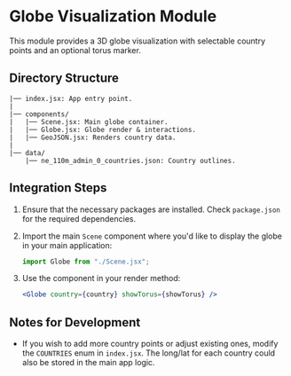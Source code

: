 # Globe Visualization Module

This module provides a 3D globe visualization with selectable country points and an optional torus marker.

## Directory Structure

```
|── index.jsx: App entry point.
|
|── components/
|   |── Scene.jsx: Main globe container.
|   |── Globe.jsx: Globe render & interactions.
|   |── GeoJSON.jsx: Renders country data.
|
|── data/
    |── ne_110m_admin_0_countries.json: Country outlines.
```

## Integration Steps

1. Ensure that the necessary packages are installed. Check `package.json` for the required dependencies.
2. Import the main `Scene` component where you'd like to display the globe in your main application:
   ```jsx
   import Globe from "./Scene.jsx";
   ```
3. Use the component in your render method:

   ```jsx
   <Globe country={country} showTorus={showTorus} />
   ```

## Notes for Development

- If you wish to add more country points or adjust existing ones, modify the `COUNTRIES` enum in `index.jsx`. The long/lat for each country could also be stored in the main app logic.
